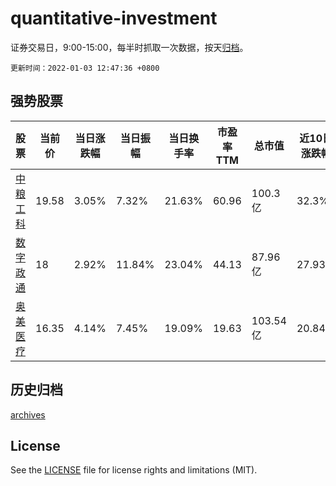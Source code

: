# quantitative-investment

证券交易日，9:00-15:00，每半时抓取一次数据，按天[归档](archives)。

`更新时间：2022-01-03 12:47:36 +0800`

## 强势股票

|股票|当前价|当日涨跌幅|当日振幅|当日换手率|市盈率TTM|总市值|近10日涨跌幅|
|----|----|----|----|----|----|----|----|
|[中粮工科](https://xueqiu.com/S/SZ301058)|19.58|3.05%|7.32%|21.63%|60.96|100.3亿|32.3%|
|[数字政通](https://xueqiu.com/S/SZ300075)|18|2.92%|11.84%|23.04%|44.13|87.96亿|27.93%|
|[奥美医疗](https://xueqiu.com/S/SZ002950)|16.35|4.14%|7.45%|19.09%|19.63|103.54亿|20.84%|

## 历史归档

[archives](archives)

## License

See the [LICENSE](LICENSE) file for license rights and limitations (MIT).
